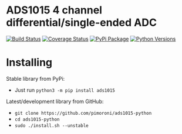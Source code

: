 # ADS1015 4 channel differential/single-ended ADC

[![Build Status](https://shields.io/github/workflow/status/pimoroni/ads1015-python/Python%20Tests.svg)](https://github.com/pimoroni/ads1015-python/actions/workflows/test.yml)
[![Coverage Status](https://coveralls.io/repos/github/pimoroni/ads1015-python/badge.svg?branch=master)](https://coveralls.io/github/pimoroni/ads1015-python?branch=master)
[![PyPi Package](https://img.shields.io/pypi/v/ads1015.svg)](https://pypi.python.org/pypi/ads1015)
[![Python Versions](https://img.shields.io/pypi/pyversions/ads1015.svg)](https://pypi.python.org/pypi/ads1015)

# Installing

Stable library from PyPi:

* Just run `python3 -m pip install ads1015`

Latest/development library from GitHub:

* `git clone https://github.com/pimoroni/ads1015-python`
* `cd ads1015-python`
* `sudo ./install.sh --unstable`

